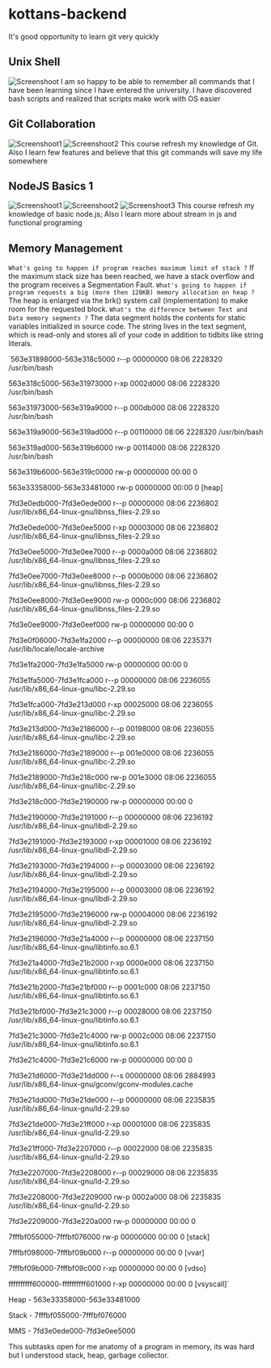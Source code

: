 # kottans-backend
It's good opportunity to learn git very quickly
## Unix Shell
![Screenshoot](task_unix_shell/ss.png)
I am so happy to be able to remember all commands that I have been learning since I have entered the university.
I have discovered bash scripts and realized that scripts make work  with OS easier

## Git Collaboration
![Screenshoot1](task_git_collaboration/ss1.png)
![Screenshoot2](task_git_collaboration/ss2.png)
This course refresh my knowledge of Git.
Also I learn few features and believe that this git commands will save my life somewhere

## NodeJS Basics 1
![Screenshoot1](node_basic_1/ss1.png)
![Screenshoot2](node_basic_1/ss2.png)
![Screenshoot3](node_basic_1/ss3.jpg)
This course refresh my knowledge of basic node.js;
Also I learn more about stream in js and functional programing

## Memory Management

`What's going to happen if program reaches maximum limit of stack ?`
If the maximum stack size has been reached, we have a stack overflow and the program receives a Segmentation Fault.
`What's going to happen if program requests a big (more then 128KB) memory allocation on heap ?`
The heap is enlarged via the brk() system call (implementation) to make room for the requested block.
`What's the difference between Text and Data memory segments ?`
The data segment holds the contents for static variables initialized in source code. The string lives in the text segment, which is read-only and stores all of your code in addition to tidbits like string literals.

`563e31898000-563e318c5000 r--p 00000000 08:06 2228320                    /usr/bin/bash

563e318c5000-563e31973000 r-xp 0002d000 08:06 2228320                    /usr/bin/bash

563e31973000-563e319a9000 r--p 000db000 08:06 2228320                    /usr/bin/bash

563e319a9000-563e319ad000 r--p 00110000 08:06 2228320                    /usr/bin/bash

563e319ad000-563e319b6000 rw-p 00114000 08:06 2228320                    /usr/bin/bash

563e319b6000-563e319c0000 rw-p 00000000 00:00 0

563e33358000-563e33481000 rw-p 00000000 00:00 0                          [heap]

7fd3e0edb000-7fd3e0ede000 r--p 00000000 08:06 2236802                    /usr/lib/x86_64-linux-gnu/libnss_files-2.29.so

7fd3e0ede000-7fd3e0ee5000 r-xp 00003000 08:06 2236802                    /usr/lib/x86_64-linux-gnu/libnss_files-2.29.so

7fd3e0ee5000-7fd3e0ee7000 r--p 0000a000 08:06 2236802                    /usr/lib/x86_64-linux-gnu/libnss_files-2.29.so

7fd3e0ee7000-7fd3e0ee8000 r--p 0000b000 08:06 2236802                    /usr/lib/x86_64-linux-gnu/libnss_files-2.29.so

7fd3e0ee8000-7fd3e0ee9000 rw-p 0000c000 08:06 2236802                    /usr/lib/x86_64-linux-gnu/libnss_files-2.29.so

7fd3e0ee9000-7fd3e0eef000 rw-p 00000000 00:00 0

7fd3e0f06000-7fd3e1fa2000 r--p 00000000 08:06 2235371                    /usr/lib/locale/locale-archive

7fd3e1fa2000-7fd3e1fa5000 rw-p 00000000 00:00 0

7fd3e1fa5000-7fd3e1fca000 r--p 00000000 08:06 2236055                    /usr/lib/x86_64-linux-gnu/libc-2.29.so

7fd3e1fca000-7fd3e213d000 r-xp 00025000 08:06 2236055                    /usr/lib/x86_64-linux-gnu/libc-2.29.so

7fd3e213d000-7fd3e2186000 r--p 00198000 08:06 2236055                    /usr/lib/x86_64-linux-gnu/libc-2.29.so

7fd3e2186000-7fd3e2189000 r--p 001e0000 08:06 2236055                    /usr/lib/x86_64-linux-gnu/libc-2.29.so

7fd3e2189000-7fd3e218c000 rw-p 001e3000 08:06 2236055                    /usr/lib/x86_64-linux-gnu/libc-2.29.so

7fd3e218c000-7fd3e2190000 rw-p 00000000 00:00 0

7fd3e2190000-7fd3e2191000 r--p 00000000 08:06 2236192                    /usr/lib/x86_64-linux-gnu/libdl-2.29.so

7fd3e2191000-7fd3e2193000 r-xp 00001000 08:06 2236192                    /usr/lib/x86_64-linux-gnu/libdl-2.29.so

7fd3e2193000-7fd3e2194000 r--p 00003000 08:06 2236192                    /usr/lib/x86_64-linux-gnu/libdl-2.29.so

7fd3e2194000-7fd3e2195000 r--p 00003000 08:06 2236192                    /usr/lib/x86_64-linux-gnu/libdl-2.29.so

7fd3e2195000-7fd3e2196000 rw-p 00004000 08:06 2236192                    /usr/lib/x86_64-linux-gnu/libdl-2.29.so

7fd3e2196000-7fd3e21a4000 r--p 00000000 08:06 2237150                    /usr/lib/x86_64-linux-gnu/libtinfo.so.6.1

7fd3e21a4000-7fd3e21b2000 r-xp 0000e000 08:06 2237150                    /usr/lib/x86_64-linux-gnu/libtinfo.so.6.1

7fd3e21b2000-7fd3e21bf000 r--p 0001c000 08:06 2237150                    /usr/lib/x86_64-linux-gnu/libtinfo.so.6.1

7fd3e21bf000-7fd3e21c3000 r--p 00028000 08:06 2237150                    /usr/lib/x86_64-linux-gnu/libtinfo.so.6.1

7fd3e21c3000-7fd3e21c4000 rw-p 0002c000 08:06 2237150                    /usr/lib/x86_64-linux-gnu/libtinfo.so.6.1

7fd3e21c4000-7fd3e21c6000 rw-p 00000000 00:00 0

7fd3e21d6000-7fd3e21dd000 r--s 00000000 08:06 2884993                    /usr/lib/x86_64-linux-gnu/gconv/gconv-modules.cache

7fd3e21dd000-7fd3e21de000 r--p 00000000 08:06 2235835                    /usr/lib/x86_64-linux-gnu/ld-2.29.so

7fd3e21de000-7fd3e21ff000 r-xp 00001000 08:06 2235835                    /usr/lib/x86_64-linux-gnu/ld-2.29.so

7fd3e21ff000-7fd3e2207000 r--p 00022000 08:06 2235835                    /usr/lib/x86_64-linux-gnu/ld-2.29.so

7fd3e2207000-7fd3e2208000 r--p 00029000 08:06 2235835                    /usr/lib/x86_64-linux-gnu/ld-2.29.so

7fd3e2208000-7fd3e2209000 rw-p 0002a000 08:06 2235835                    /usr/lib/x86_64-linux-gnu/ld-2.29.so

7fd3e2209000-7fd3e220a000 rw-p 00000000 00:00 0

7fffbf055000-7fffbf076000 rw-p 00000000 00:00 0                          [stack]

7fffbf098000-7fffbf09b000 r--p 00000000 00:00 0                          [vvar]

7fffbf09b000-7fffbf09c000 r-xp 00000000 00:00 0                          [vdso]

ffffffffff600000-ffffffffff601000 r-xp 00000000 00:00 0                  [vsyscall]`

Heap - 563e33358000-563e33481000

Stack - 7fffbf055000-7fffbf076000

MMS - 7fd3e0ede000-7fd3e0ee5000

This subtasks open for me anatomy of a program in memory, its was hard but I understood stack, heap, garbage collector.
